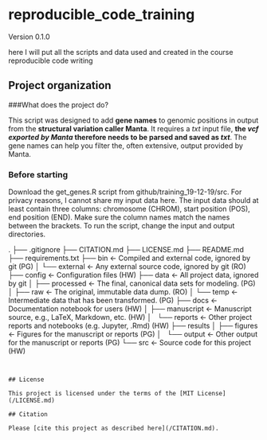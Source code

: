 # reproducible_code_training

Version 0.1.0

here I will put all the scripts and data used and created in the course reproducible code writing


## Project organization

###What does the project do?

This script was designed to add **gene names** to genomic positions in output from the **structural variation caller Manta**.
It requires a *txt* input file, **the *vcf exported by Manta* therefore needs to be parsed and saved as *txt***. 
The gene names can help you filter the, often extensive, output provided by Manta.

### Before starting

Download the get_genes.R script from github/training_19-12-19/src.
For privacy reasons, I cannot share my input data here. 
The input data should at least contain three columns: chromosome (CHROM), start position (POS), end position (END). 
Make sure the column names match the names between the brackets. 
To run the script, change the input and output directories. 

.
├── .gitignore
├── CITATION.md
├── LICENSE.md
├── README.md
├── requirements.txt
├── bin                <- Compiled and external code, ignored by git (PG)
│   └── external       <- Any external source code, ignored by git (RO)
├── config             <- Configuration files (HW)
├── data               <- All project data, ignored by git
│   ├── processed      <- The final, canonical data sets for modeling. (PG)
│   ├── raw            <- The original, immutable data dump. (RO)
│   └── temp           <- Intermediate data that has been transformed. (PG)
├── docs               <- Documentation notebook for users (HW)
│   ├── manuscript     <- Manuscript source, e.g., LaTeX, Markdown, etc. (HW)
│   └── reports        <- Other project reports and notebooks (e.g. Jupyter, .Rmd) (HW)
├── results
│   ├── figures        <- Figures for the manuscript or reports (PG)
│   └── output         <- Other output for the manuscript or reports (PG)
└── src                <- Source code for this project (HW)

```


## License

This project is licensed under the terms of the [MIT License](/LICENSE.md)

## Citation

Please [cite this project as described here](/CITATION.md).
